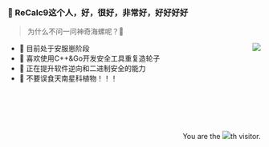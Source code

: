 ### 🤡 ReCalc9这个人，好，很好，非常好，好好好好  

<!--
**recalc9/recalc9** is a ✨ _special_ ✨ repository because its `README.md` (this file) appears on your GitHub profile.
-->
>为什么不问一问神奇海螺呢？🐚
<img align="right" src="https://github-readme-stats.vercel.app/api?username=recalc9&show_icons=true&icon_color=CE1D2D&text_color=718096&bg_color=ffffff&hide_title=true" />

- :office: 目前处于安服崽阶段
- :hammer: 喜欢使用C++&Go开发安全工具重复造轮子
- :rocket: 正在提升软件逆向和二进制安全的能力
- :no_entry_sign: 不要误食天南星科植物！！！

<br/><br/><br/><br/>

<div align="right">You are the <img src="https://profile-counter.glitch.me/recalc9/count.svg">th visitor.</div>
